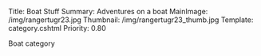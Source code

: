Title: Boat Stuff
Summary: Adventures on a boat
MainImage: /img/rangertugr23.jpg
Thumbnail: /img/rangertugr23_thumb.jpg
Template: category.cshtml
Priority: 0.80

Boat category
